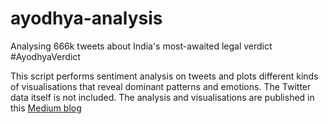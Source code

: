 # ayodhya-analysis
Analysing 666k tweets about India's most-awaited legal verdict #AyodhyaVerdict

This script performs sentiment analysis on tweets and plots different kinds of visualisations that reveal dominant patterns and emotions. The Twitter data itself is not included. The analysis and visualisations are published in this [Medium blog](https://medium.com/@kruttika17/analysing-666k-tweets-about-indias-most-awaited-legal-verdict-5be887e5194f)
